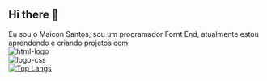 ## Hi there 👋

Eu sou o Maicon Santos, sou um programador Fornt End, atualmente estou aprendendo e criando projetos com:
<br>
<img src="https://img.shields.io/badge/HTML5-E34F26?style=for-the-badge&logo=html5&logoColor=white" alt="html-logo"/><br>
<img src="https://img.shields.io/badge/CSS-239120?&style=for-the-badge&logo=css3&logoColor=white" alt="logo-css" /><br>
[![Top Langs](https://github-readme-stats.vercel.app/api/top-langs/?username=Maicon501)](https://github.com/anuraghazra/github-readme-stats)
